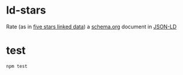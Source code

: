 ld-stars
=====

Rate (as in
[five stars linked data](http://www.w3.org/DesignIssues/LinkedData.html))
a [schema.org](http://schema.org) document in
[JSON-LD](http://json-ld.org/)


# test

    npm test
